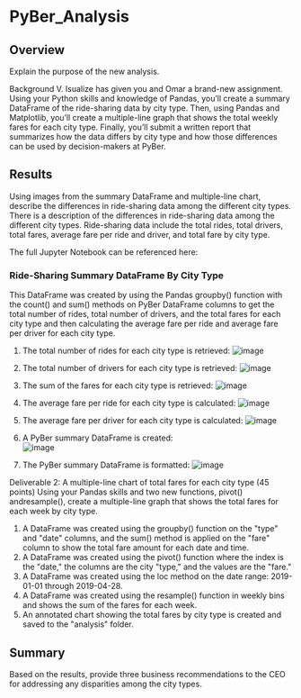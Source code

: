 # PyBer_Analysis

## Overview 
Explain the purpose of the new analysis.

Background
V. Isualize has given you and Omar a brand-new assignment. Using your Python skills and knowledge of Pandas, you’ll create a summary DataFrame of the ride-sharing data by city type. Then, using Pandas and Matplotlib, you’ll create a multiple-line graph that shows the total weekly fares for each city type. Finally, you’ll submit a written report that summarizes how the data differs by city type and how those differences can be used by decision-makers at PyBer.


## Results
Using images from the summary DataFrame and multiple-line chart, describe the differences in ride-sharing data among the different city types. There is a description of the differences in ride-sharing data among the different city types. Ride-sharing data include the total rides, total drivers, total fares, average fare per ride and driver, and total fare by city type.

The full Jupyter Notebook can be referenced here:

### Ride-Sharing Summary DataFrame By City Type
This DataFrame was created by using the Pandas groupby() function with the count() and sum() methods on PyBer DataFrame columns to get the total number of rides, total number of drivers, and the total fares for each city type and then calculating the average fare per ride and average fare per driver for each city type. 

1. The total number of rides for each city type is retrieved:
![image](https://user-images.githubusercontent.com/108038989/181867520-22addf8b-dd6d-476f-929c-b9bcdfb99c37.png)

2. The total number of drivers for each city type is retrieved: 
![image](https://user-images.githubusercontent.com/108038989/181867531-5291dd00-3fad-4f15-98fb-67db4ee6ceab.png)

3. The sum of the fares for each city type is retrieved: 
![image](https://user-images.githubusercontent.com/108038989/181867538-ddb738b1-8f8f-4009-b0e7-59dbb38b2d3b.png)

4. The average fare per ride for each city type is calculated: 
![image](https://user-images.githubusercontent.com/108038989/181867552-b2087c1e-af1a-4671-8e7a-bb4f21a64cc6.png)

5. The average fare per driver for each city type is calculated: 
![image](https://user-images.githubusercontent.com/108038989/181867566-986249e6-a002-492a-aa9c-f489a6921c9a.png)

6. A PyBer summary DataFrame is created: 
<br /> ![image](https://user-images.githubusercontent.com/108038989/181867583-4024fb2b-b4cb-4cf3-ac81-f39e4ab9cea2.png)

7. The PyBer summary DataFrame is formatted: 
![image](https://user-images.githubusercontent.com/108038989/181867605-54373de9-3ed7-46a0-b08f-3eb9524dc179.png)

Deliverable 2: A multiple-line chart of total fares for each city type (45 points)
Using your Pandas skills and two new functions, pivot() andresample(), create a multiple-line graph that shows the total fares for each week by city type.

1. A DataFrame was created using the groupby() function on the "type" and "date" columns, and the sum() method is applied on the "fare" column to show the total fare amount for each date and time. 
2. A DataFrame was created using the pivot() function where the index is the "date," the columns are the city "type," and the values are the "fare." 
3. A DataFrame was created using the loc method on the date range: 2019-01-01 through 2019-04-28. 
4. A DataFrame was created using the resample() function in weekly bins and shows the sum of the fares for each week. 
5. An annotated chart showing the total fares by city type is created and saved to the "analysis" folder. 



## Summary
Based on the results, provide three business recommendations to the CEO for addressing any disparities among the city types.

